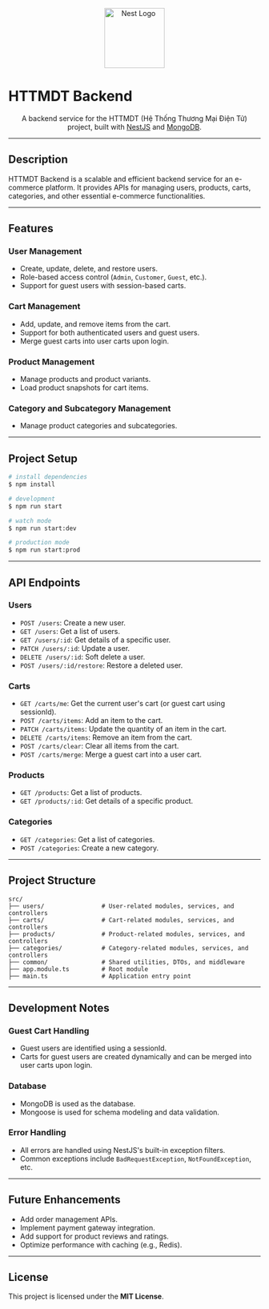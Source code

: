 <p align="center">
  <a href="http://nestjs.com/" target="blank"><img src="https://nestjs.com/img/logo-small.svg" width="120" alt="Nest Logo" /></a>
</p>

# HTTMDT Backend

<p align="center">A backend service for the HTTMDT (Hệ Thống Thương Mại Điện Tử) project, built with <a href="http://nestjs.com/" target="_blank">NestJS</a> and <a href="https://www.mongodb.com/" target="_blank">MongoDB</a>.</p>

---

## Description

HTTMDT Backend is a scalable and efficient backend service for an e-commerce platform. It provides APIs for managing users, products, carts, categories, and other essential e-commerce functionalities.

---

## Features

### User Management
- Create, update, delete, and restore users.
- Role-based access control (`Admin`, `Customer`, `Guest`, etc.).
- Support for guest users with session-based carts.

### Cart Management
- Add, update, and remove items from the cart.
- Support for both authenticated users and guest users.
- Merge guest carts into user carts upon login.

### Product Management
- Manage products and product variants.
- Load product snapshots for cart items.

### Category and Subcategory Management
- Manage product categories and subcategories.

---

## Project Setup

```bash
# install dependencies
$ npm install

# development
$ npm run start

# watch mode
$ npm run start:dev

# production mode
$ npm run start:prod
```

---

## API Endpoints

### Users
- `POST /users`: Create a new user.
- `GET /users`: Get a list of users.
- `GET /users/:id`: Get details of a specific user.
- `PATCH /users/:id`: Update a user.
- `DELETE /users/:id`: Soft delete a user.
- `POST /users/:id/restore`: Restore a deleted user.

### Carts
- `GET /carts/me`: Get the current user's cart (or guest cart using sessionId).
- `POST /carts/items`: Add an item to the cart.
- `PATCH /carts/items`: Update the quantity of an item in the cart.
- `DELETE /carts/items`: Remove an item from the cart.
- `POST /carts/clear`: Clear all items from the cart.
- `POST /carts/merge`: Merge a guest cart into a user cart.

### Products
- `GET /products`: Get a list of products.
- `GET /products/:id`: Get details of a specific product.

### Categories
- `GET /categories`: Get a list of categories.
- `POST /categories`: Create a new category.

---

## Project Structure

```
src/
├── users/                # User-related modules, services, and controllers
├── carts/                # Cart-related modules, services, and controllers
├── products/             # Product-related modules, services, and controllers
├── categories/           # Category-related modules, services, and controllers
├── common/               # Shared utilities, DTOs, and middleware
├── app.module.ts         # Root module
├── main.ts               # Application entry point
```

---

## Development Notes

### Guest Cart Handling
- Guest users are identified using a sessionId.
- Carts for guest users are created dynamically and can be merged into user carts upon login.

### Database
- MongoDB is used as the database.
- Mongoose is used for schema modeling and data validation.

### Error Handling
- All errors are handled using NestJS's built-in exception filters.
- Common exceptions include `BadRequestException`, `NotFoundException`, etc.

---

## Future Enhancements

- Add order management APIs.
- Implement payment gateway integration.
- Add support for product reviews and ratings.
- Optimize performance with caching (e.g., Redis).

---

## License

This project is licensed under the **MIT License**.